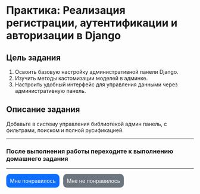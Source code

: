 # **Практика: Реализация регистрации, аутентификации и авторизации в Django**

## **Цель задания**

1. Освоить базовую настройку административной панели Django.
2. Изучить методы кастомизации моделей в админке.
3. Настроить удобный интерфейс для управления данными через административную панель.

## **Описание задания**

Добавьте в систему управления библиотекой админ панель, с фильтрами, поиском и полной русификацией.


---


### После выполнения работы переходите к выполнению домашнего задания

---

<div style="display: flex; padding-bottom: 40px; gap: 10px;">
  <a style="
    display: block;
    text-decoration: none;
    color: white;
    padding: 10px;
    border-radius: 10px;
    background: #0d6efd;" href="https://forms.gle/224CibgUdUJPbi6u9">Мне понравилось</a>
  <a style="
    display: block;
    text-decoration: none;
    color: white;
    padding: 10px;
    border-radius: 10px;
    background: #6c757d;" href="https://forms.gle/224CibgUdUJPbi6u9">Мне не понравилось</a>
</div>
